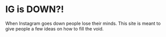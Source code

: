 # IG is DOWN?!

When Instagram goes down people lose their minds. This site is meant to give people a few ideas on how to fill the void.
